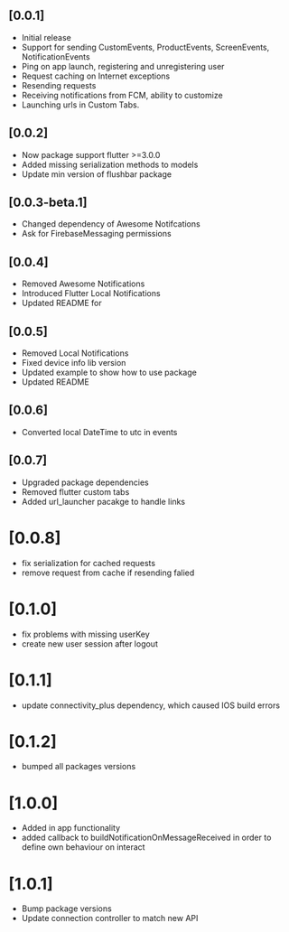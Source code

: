 ## [0.0.1]

- Initial release
- Support for sending CustomEvents, ProductEvents, ScreenEvents, NotificationEvents
- Ping on app launch, registering and unregistering user
- Request caching on Internet exceptions
- Resending requests
- Receiving notifications from FCM, ability to customize
- Launching urls in Custom Tabs.

## [0.0.2]

- Now package support flutter >=3.0.0
- Added missing serialization methods to models
- Update min version of flushbar package

## [0.0.3-beta.1]

- Changed dependency of Awesome Notifcations
- Ask for FirebaseMessaging permissions

## [0.0.4]

- Removed Awesome Notifications
- Introduced Flutter Local Notifications
- Updated README for 

## [0.0.5]

- Removed Local Notifications
- Fixed device info lib version
- Updated example to show how to use package
- Updated README 


## [0.0.6]

- Converted local DateTime to utc in events

## [0.0.7]

- Upgraded package dependencies
- Removed flutter custom tabs
- Added url_launcher pacakge to handle links

# [0.0.8]

- fix serialization for cached requests
- remove request from cache if resending falied

# [0.1.0]

- fix problems with missing userKey
- create new user session after logout

# [0.1.1]

- update connectivity_plus dependency, which caused IOS build errors

# [0.1.2]

- bumped all packages versions

# [1.0.0]

- Added in app functionality
- added callback to buildNotificationOnMessageReceived in order to define own behaviour on interact

# [1.0.1]

- Bump package versions
- Update connection controller to match new API